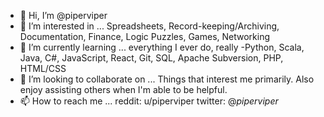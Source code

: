 - 👋 Hi, I’m @piperviper
- 👀 I’m interested in ... Spreadsheets, Record-keeping/Archiving, Documentation, Finance, Logic Puzzles, Games, Networking
- 🌱 I’m currently learning ... everything I ever do, really  -Python, Scala, Java, C#, JavaScript, React, Git, SQL, Apache Subversion, PHP, HTML/CSS
- 💞️ I’m looking to collaborate on ... Things that interest me primarily. Also enjoy assisting others when I'm able to be helpful.
- 📫 How to reach me ... reddit: u/piperviper twitter: @_piperviper_ 

<!---
piperviper/piperviper is a ✨ special ✨ repository because its `README.md` (this file) appears on your GitHub profile.
You can click the Preview link to take a look at your changes.
--->
